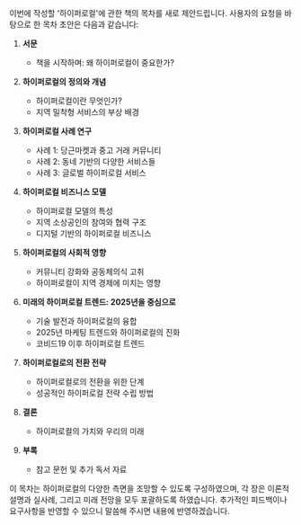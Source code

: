 이번에 작성할 '하이퍼로컬'에 관한 책의 목차를 새로 제안드립니다. 사용자의 요청을 바탕으로 한 목차 초안은 다음과 같습니다:

1. **서문**
   - 책을 시작하며: 왜 하이퍼로컬이 중요한가?

2. **하이퍼로컬의 정의와 개념**
   - 하이퍼로컬이란 무엇인가?
   - 지역 밀착형 서비스의 부상 배경

3. **하이퍼로컬 사례 연구**
   - 사례 1: 당근마켓과 중고 거래 커뮤니티
   - 사례 2: 동네 기반의 다양한 서비스들
   - 사례 3: 글로벌 하이퍼로컬 서비스

4. **하이퍼로컬 비즈니스 모델**
   - 하이퍼로컬 모델의 특성
   - 지역 소상공인의 참여와 협력 구조
   - 디지털 기반의 하이퍼로컬 비즈니스

5. **하이퍼로컬의 사회적 영향**
   - 커뮤니티 강화와 공동체의식 고취
   - 하이퍼로컬이 지역 경제에 미치는 영향

6. **미래의 하이퍼로컬 트렌드: 2025년을 중심으로**
   - 기술 발전과 하이퍼로컬의 융합
   - 2025년 마케팅 트렌드와 하이퍼로컬의 진화
   - 코비드19 이후 하이퍼로컬 트렌드

7. **하이퍼로컬로의 전환 전략**
   - 하이퍼로컬로의 전환을 위한 단계
   - 성공적인 하이퍼로컬 전략 수립 방법

8. **결론**
   - 하이퍼로컬의 가치와 우리의 미래

9. **부록**
   - 참고 문헌 및 추가 독서 자료

이 목차는 하이퍼로컬의 다양한 측면을 조망할 수 있도록 구성하였으며, 각 장은 이론적 설명과 실사례, 그리고 미래 전망을 모두 포괄하도록 하였습니다. 추가적인 피드백이나 요구사항을 반영할 수 있으니 말씀해 주시면 내용에 반영하겠습니다.
